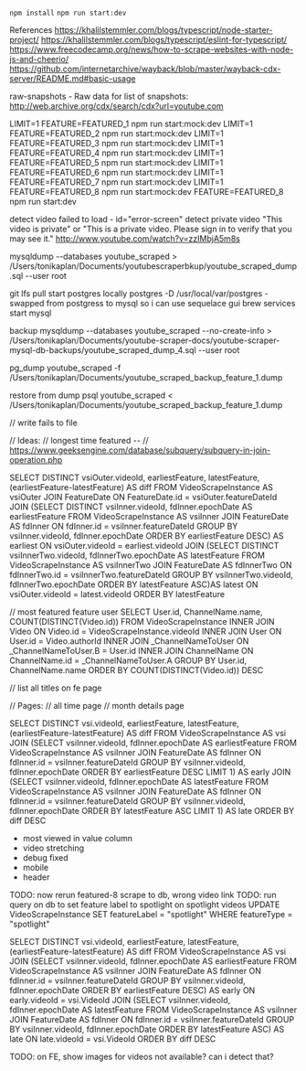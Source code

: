 `npm install`
`npm run start:dev`

References
https://khalilstemmler.com/blogs/typescript/node-starter-project/
https://khalilstemmler.com/blogs/typescript/eslint-for-typescript/
https://www.freecodecamp.org/news/how-to-scrape-websites-with-node-js-and-cheerio/
https://github.com/internetarchive/wayback/blob/master/wayback-cdx-server/README.md#basic-usage

raw-snapshots - Raw data for list of snapshots: http://web.archive.org/cdx/search/cdx?url=youtube.com

LIMIT=1 FEATURE=FEATURED_1 npm run start:mock:dev
LIMIT=1 FEATURE=FEATURED_2 npm run start:mock:dev
LIMIT=1 FEATURE=FEATURED_3 npm run start:mock:dev
LIMIT=1 FEATURE=FEATURED_4 npm run start:mock:dev
LIMIT=1 FEATURE=FEATURED_5 npm run start:mock:dev
LIMIT=1 FEATURE=FEATURED_6 npm run start:mock:dev
LIMIT=1 FEATURE=FEATURED_7 npm run start:mock:dev
LIMIT=1 FEATURE=FEATURED_8 npm run start:mock:dev
FEATURE=FEATURED_8 npm run start:dev

detect video failed to load - id="error-screen"
detect private video "This video is private" or "This is a private video. Please sign in to verify that you may see it." http://www.youtube.com/watch?v=zzIMbjA5m8s

mysqldump --databases youtube_scraped > /Users/tonikaplan/Documents/youtubescraperbkup/youtube_scraped_dump.sql --user root

git lfs pull
start postgres locally postgres -D /usr/local/var/postgres - swapped from postgress to mysql so i can use sequelace gui
brew services start mysql

backup
mysqldump --databases youtube_scraped --no-create-info > /Users/tonikaplan/Documents/youtube-scraper-docs/youtube-scraper-mysql-db-backups/youtube_scraped_dump_4.sql --user root

pg_dump youtube_scraped -f /Users/tonikaplan/Documents/youtube_scraped_backup_feature_1.dump

restore from dump
psql youtube_scraped < /Users/tonikaplan/Documents/youtube_scraped_backup_feature_1.dump

<!-- // TODO: now migation to add multiple author links -->
<!-- // TODO: videos have multiple links -->
<!-- // TODO: now multiple usernames? -->
<!-- // move duration, title, description to videofeatureinstance -->

// write fails to file

// Ideas:
// longest time featured
-- // https://www.geeksengine.com/database/subquery/subquery-in-join-operation.php

SELECT DISTINCT vsiOuter.videoId,
earliestFeature,
latestFeature,
(earliestFeature-latestFeature) AS diff
FROM VideoScrapeInstance AS vsiOuter
JOIN FeatureDate ON FeatureDate.id = vsiOuter.featureDateId
JOIN
(SELECT DISTINCT vsiInner.videoId,
fdInner.epochDate AS earliestFeature
FROM VideoScrapeInstance AS vsiInner
JOIN FeatureDate AS fdInner ON fdInner.id = vsiInner.featureDateId
GROUP BY vsiInner.videoId,
fdInner.epochDate
ORDER BY earliestFeature DESC) AS earliest ON vsiOuter.videoId = earliest.videoId
JOIN
(SELECT DISTINCT vsiInnerTwo.videoId,
fdInnerTwo.epochDate AS latestFeature
FROM VideoScrapeInstance AS vsiInnerTwo
JOIN FeatureDate AS fdInnerTwo ON fdInnerTwo.id = vsiInnerTwo.featureDateId
GROUP BY vsiInnerTwo.videoId,
fdInnerTwo.epochDate
ORDER BY latestFeature ASC)AS latest ON vsiOuter.videoId = latest.videoId
ORDER BY latestFeature

// most featured feature user
SELECT
User.id,
ChannelName.name,
COUNT(DISTINCT(Video.id))
FROM
VideoScrapeInstance
INNER JOIN Video ON Video.id = VideoScrapeInstance.videoId
INNER JOIN User ON User.id = Video.authorId
INNER JOIN \_ChannelNameToUser ON \_ChannelNameToUser.B = User.id
INNER JOIN ChannelName ON ChannelName.id = \_ChannelNameToUser.A
GROUP BY
User.id, ChannelName.name
ORDER BY
COUNT(DISTINCT(Video.id)) DESC

// list all titles on fe page

// Pages:
// all time page
// month details page

SELECT DISTINCT vsi.videoId,
earliestFeature,
latestFeature,
(earliestFeature-latestFeature) AS diff
FROM VideoScrapeInstance AS vsi
JOIN
(SELECT vsiInner.videoId,
fdInner.epochDate AS earliestFeature
FROM VideoScrapeInstance AS vsiInner
JOIN FeatureDate AS fdInner ON fdInner.id = vsiInner.featureDateId
GROUP BY vsiInner.videoId,
fdInner.epochDate
ORDER BY earliestFeature DESC
LIMIT 1) AS early
JOIN
(SELECT vsiInner.videoId,
fdInner.epochDate AS latestFeature
FROM VideoScrapeInstance AS vsiInner
JOIN FeatureDate AS fdInner ON fdInner.id = vsiInner.featureDateId
GROUP BY vsiInner.videoId,
fdInner.epochDate
ORDER BY latestFeature ASC
LIMIT 1) AS late
ORDER BY diff DESC

- most viewed in value column
- video stretching
- debug fixed
- mobile
- header

TODO: now rerun featured-8 scrape to db, wrong video link
TODO: run query on db to set feature label to spotlight on spotlight videos
UPDATE VideoScrapeInstance
SET featureLabel = "spotlight"
WHERE featureType = "spotlight"

SELECT DISTINCT vsi.videoId,
earliestFeature,
latestFeature,
(earliestFeature-latestFeature) AS diff
FROM VideoScrapeInstance AS vsi
JOIN
(SELECT vsiInner.videoId,
fdInner.epochDate AS earliestFeature
FROM VideoScrapeInstance AS vsiInner
JOIN FeatureDate AS fdInner ON fdInner.id = vsiInner.featureDateId
GROUP BY vsiInner.videoId,
fdInner.epochDate
ORDER BY earliestFeature DESC) AS early ON early.videoId = vsi.VideoId
JOIN
(SELECT vsiInner.videoId,
fdInner.epochDate AS latestFeature
FROM VideoScrapeInstance AS vsiInner
JOIN FeatureDate AS fdInner ON fdInner.id = vsiInner.featureDateId
GROUP BY vsiInner.videoId,
fdInner.epochDate
ORDER BY latestFeature ASC) AS late ON late.videoId = vsi.VideoId
ORDER BY diff DESC

TODO: on FE, show images for videos not available? can i detect that?
